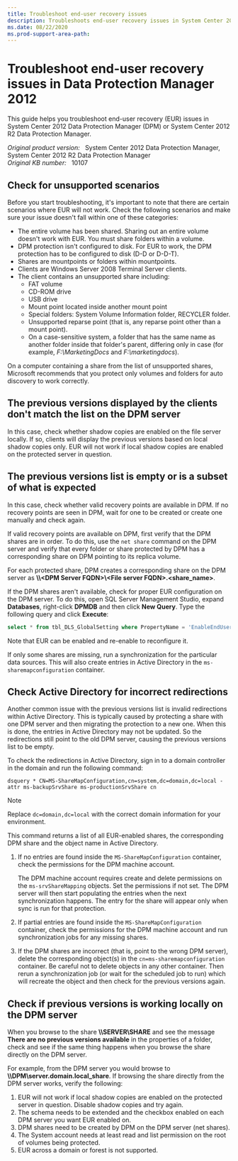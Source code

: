 ```yaml
---
title: Troubleshoot end-user recovery issues
description: Troubleshoots end-user recovery issues in System Center 2012 Data Protection Manager or System Center 2012 R2 Data Protection Manager.
ms.date: 08/22/2020
ms.prod-support-area-path:
---
```

# Troubleshoot end-user recovery issues in Data Protection Manager 2012

This guide helps you troubleshoot end-user recovery (EUR) issues in System Center 2012 Data Protection Manager (DPM) or System Center 2012 R2 Data Protection Manager.

_Original product version:_ &nbsp; System Center 2012 Data Protection Manager, System Center 2012 R2 Data Protection Manager  
_Original KB number:_ &nbsp; 10107

## Check for unsupported scenarios

Before you start troubleshooting, it's important to note that there are certain scenarios where EUR will not work. Check the following scenarios and make sure your issue doesn't fall within one of these categories:

- The entire volume has been shared. Sharing out an entire volume doesn't work with EUR. You must share folders within a volume.
- DPM protection isn't configured to disk. For EUR to work, the DPM protection has to be configured to disk (D-D or D-D-T).
- Shares are mountpoints or folders within mountpoints.
- Clients are Windows Server 2008 Terminal Server clients.
- The client contains an unsupported share including:
  - FAT volume
  - CD-ROM drive
  - USB drive
  - Mount point located inside another mount point
  - Special folders: System Volume Information folder, RECYCLER folder.
  - Unsupported reparse point (that is, any reparse point other than a mount point).
  - On a case-sensitive system, a folder that has the same name as another folder inside that folder's parent, differing only in case (for example, *F:\MarketingDocs* and *F:\marketingdocs*).

On a computer containing a share from the list of unsupported shares, Microsoft recommends that you protect only volumes and folders for auto discovery to work correctly.

## The previous versions displayed by the clients don't match the list on the DPM server

In this case, check whether shadow copies are enabled on the file server locally. If so, clients will display the previous versions based on local shadow copies only. EUR will not work if local shadow copies are enabled on the protected server in question.

## The previous versions list is empty or is a subset of what is expected

In this case, check whether valid recovery points are available in DPM. If no recovery points are seen in DPM, wait for one to be created or create one manually and check again.

If valid recovery points are available on DPM, first verify that the DPM shares are in order. To do this, use the `net share` command on the DPM server and verify that every folder or share protected by DPM has a corresponding share on DPM pointing to its replica volume.

For each protected share, DPM creates a corresponding share on the DPM server as **\\\\\<DPM Server FQDN>\\\<File server FQDN>.\<share_name>**.

If the DPM shares aren't available, check for proper EUR configuration on the DPM server. To do this, open SQL Server Management Studio, expand **Databases**, right-click **DPMDB** and then click **New Query**. Type the following query and click **Execute**:

```sql
select * from tbl_DLS_GlobalSetting where PropertyName = 'EnableEndUserRecovery'
```

Note that EUR can be enabled and re-enable to reconfigure it.

If only some shares are missing, run a synchronization for the particular data sources. This will also create entries in Active Directory in the `ms-sharemapconfiguration` container.

## Check Active Directory for incorrect redirections

Another common issue with the previous versions list is invalid redirections within Active Directory. This is typically caused by protecting a share with one DPM server and then migrating the protection to a new one. When this is done, the entries in Active Directory may not be updated. So the redirections still point to the old DPM server, causing the previous versions list to be empty.

To check the redirections in Active Directory, sign in to a domain controller in the domain and run the following command:

```console
dsquery * CN=MS-ShareMapConfiguration,cn=system,dc=domain,dc=local -attr ms-backupSrvShare ms-productionSrvShare cn
```

> [!NOTE]
> Replace `dc=domain,dc=local` with the correct domain information for your environment.

This command returns a list of all EUR-enabled shares, the corresponding DPM share and the object name in Active Directory.

1. If no entries are found inside the `MS-ShareMapConfiguration` container, check the permissions for the DPM machine account.

    The DPM machine account requires create and delete permissions on the `ms-srvShareMapping` objects. Set the permissions if not set. The DPM server will then start populating the entries when the next synchronization happens. The entry for the share will appear only when sync is run for that protection.

2. If partial entries are found inside the `MS-ShareMapConfiguration` container, check the permissions for the DPM machine account and run synchronization jobs for any missing shares.
3. If the DPM shares are incorrect (that is, point to the wrong DPM server), delete the corresponding object(s) in the `cn=ms-sharemapconfiguration` container. Be careful not to delete objects in any other container. Then rerun a synchronization job (or wait for the scheduled job to run) which will recreate the object and then check for the previous versions again.

## Check if previous versions is working locally on the DPM server

When you browse to the share **\\\SERVER\SHARE** and see the message **There are no previous versions available** in the properties of a folder, check and see if the same thing happens when you browse the share directly on the DPM server.

For example, from the DPM server you would browse to **\\\DPM\server.domain.local_share**. If browsing the share directly from the DPM server works, verify the following:

1. EUR will not work if local shadow copies are enabled on the protected server in question. Disable shadow copies and try again.
2. The schema needs to be extended and the checkbox enabled on each DPM server you want EUR enabled on.
3. DPM shares need to be created by DPM on the DPM server (net shares).
4. The System account needs at least read and list permission on the root of volumes being protected.
5. EUR across a domain or forest is not supported.
